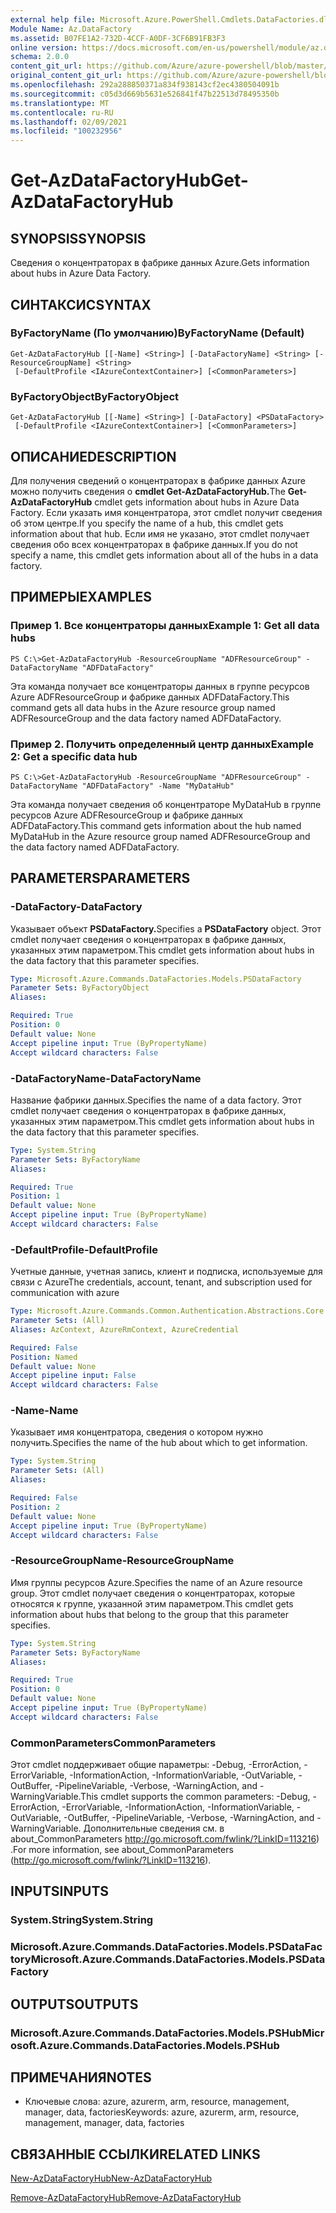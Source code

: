 ```yaml
---
external help file: Microsoft.Azure.PowerShell.Cmdlets.DataFactories.dll-Help.xml
Module Name: Az.DataFactory
ms.assetid: B07FE1A2-732D-4CCF-A0DF-3CF6B91FB3F3
online version: https://docs.microsoft.com/en-us/powershell/module/az.datafactory/get-azdatafactoryhub
schema: 2.0.0
content_git_url: https://github.com/Azure/azure-powershell/blob/master/src/DataFactory/DataFactoryV2/help/Get-AzDataFactoryHub.md
original_content_git_url: https://github.com/Azure/azure-powershell/blob/master/src/DataFactory/DataFactoryV2/help/Get-AzDataFactoryHub.md
ms.openlocfilehash: 292a288850371a834f938143cf2ec4380504091b
ms.sourcegitcommit: c05d3d669b5631e526841f47b22513d78495350b
ms.translationtype: MT
ms.contentlocale: ru-RU
ms.lasthandoff: 02/09/2021
ms.locfileid: "100232956"
---
```

# <span data-ttu-id="39a1b-101">Get-AzDataFactoryHub</span><span class="sxs-lookup"><span data-stu-id="39a1b-101">Get-AzDataFactoryHub</span></span>

## <span data-ttu-id="39a1b-102">SYNOPSIS</span><span class="sxs-lookup"><span data-stu-id="39a1b-102">SYNOPSIS</span></span>
<span data-ttu-id="39a1b-103">Сведения о концентраторах в фабрике данных Azure.</span><span class="sxs-lookup"><span data-stu-id="39a1b-103">Gets information about hubs in Azure Data Factory.</span></span>

## <span data-ttu-id="39a1b-104">СИНТАКСИС</span><span class="sxs-lookup"><span data-stu-id="39a1b-104">SYNTAX</span></span>

### <span data-ttu-id="39a1b-105">ByFactoryName (По умолчанию)</span><span class="sxs-lookup"><span data-stu-id="39a1b-105">ByFactoryName (Default)</span></span>
```
Get-AzDataFactoryHub [[-Name] <String>] [-DataFactoryName] <String> [-ResourceGroupName] <String>
 [-DefaultProfile <IAzureContextContainer>] [<CommonParameters>]
```

### <span data-ttu-id="39a1b-106">ByFactoryObject</span><span class="sxs-lookup"><span data-stu-id="39a1b-106">ByFactoryObject</span></span>
```
Get-AzDataFactoryHub [[-Name] <String>] [-DataFactory] <PSDataFactory>
 [-DefaultProfile <IAzureContextContainer>] [<CommonParameters>]
```

## <span data-ttu-id="39a1b-107">ОПИСАНИЕ</span><span class="sxs-lookup"><span data-stu-id="39a1b-107">DESCRIPTION</span></span>
<span data-ttu-id="39a1b-108">Для получения сведений о концентраторах в фабрике данных Azure можно получить сведения о **cmdlet Get-AzDataFactoryHub.**</span><span class="sxs-lookup"><span data-stu-id="39a1b-108">The **Get-AzDataFactoryHub** cmdlet gets information about hubs in Azure Data Factory.</span></span>
<span data-ttu-id="39a1b-109">Если указать имя концентратора, этот cmdlet получит сведения об этом центре.</span><span class="sxs-lookup"><span data-stu-id="39a1b-109">If you specify the name of a hub, this cmdlet gets information about that hub.</span></span>
<span data-ttu-id="39a1b-110">Если имя не указано, этот cmdlet получает сведения обо всех концентраторах в фабрике данных.</span><span class="sxs-lookup"><span data-stu-id="39a1b-110">If you do not specify a name, this cmdlet gets information about all of the hubs in a data factory.</span></span>

## <span data-ttu-id="39a1b-111">ПРИМЕРЫ</span><span class="sxs-lookup"><span data-stu-id="39a1b-111">EXAMPLES</span></span>

### <span data-ttu-id="39a1b-112">Пример 1. Все концентраторы данных</span><span class="sxs-lookup"><span data-stu-id="39a1b-112">Example 1: Get all data hubs</span></span>
```
PS C:\>Get-AzDataFactoryHub -ResourceGroupName "ADFResourceGroup" -DataFactoryName "ADFDataFactory"
```

<span data-ttu-id="39a1b-113">Эта команда получает все концентраторы данных в группе ресурсов Azure ADFResourceGroup и фабрике данных ADFDataFactory.</span><span class="sxs-lookup"><span data-stu-id="39a1b-113">This command gets all data hubs in the Azure resource group named ADFResourceGroup and the data factory named ADFDataFactory.</span></span>

### <span data-ttu-id="39a1b-114">Пример 2. Получить определенный центр данных</span><span class="sxs-lookup"><span data-stu-id="39a1b-114">Example 2: Get a specific data hub</span></span>
```
PS C:\>Get-AzDataFactoryHub -ResourceGroupName "ADFResourceGroup" -DataFactoryName "ADFDataFactory" -Name "MyDataHub"
```

<span data-ttu-id="39a1b-115">Эта команда получает сведения об концентраторе MyDataHub в группе ресурсов Azure ADFResourceGroup и фабрике данных ADFDataFactory.</span><span class="sxs-lookup"><span data-stu-id="39a1b-115">This command gets information about the hub named MyDataHub in the Azure resource group named ADFResourceGroup and the data factory named ADFDataFactory.</span></span>

## <span data-ttu-id="39a1b-116">PARAMETERS</span><span class="sxs-lookup"><span data-stu-id="39a1b-116">PARAMETERS</span></span>

### <span data-ttu-id="39a1b-117">-DataFactory</span><span class="sxs-lookup"><span data-stu-id="39a1b-117">-DataFactory</span></span>
<span data-ttu-id="39a1b-118">Указывает объект **PSDataFactory.**</span><span class="sxs-lookup"><span data-stu-id="39a1b-118">Specifies a **PSDataFactory** object.</span></span>
<span data-ttu-id="39a1b-119">Этот cmdlet получает сведения о концентраторах в фабрике данных, указанных этим параметром.</span><span class="sxs-lookup"><span data-stu-id="39a1b-119">This cmdlet gets information about hubs in the data factory that this parameter specifies.</span></span>

```yaml
Type: Microsoft.Azure.Commands.DataFactories.Models.PSDataFactory
Parameter Sets: ByFactoryObject
Aliases:

Required: True
Position: 0
Default value: None
Accept pipeline input: True (ByPropertyName)
Accept wildcard characters: False
```

### <span data-ttu-id="39a1b-120">-DataFactoryName</span><span class="sxs-lookup"><span data-stu-id="39a1b-120">-DataFactoryName</span></span>
<span data-ttu-id="39a1b-121">Название фабрики данных.</span><span class="sxs-lookup"><span data-stu-id="39a1b-121">Specifies the name of a data factory.</span></span>
<span data-ttu-id="39a1b-122">Этот cmdlet получает сведения о концентраторах в фабрике данных, указанных этим параметром.</span><span class="sxs-lookup"><span data-stu-id="39a1b-122">This cmdlet gets information about hubs in the data factory that this parameter specifies.</span></span>

```yaml
Type: System.String
Parameter Sets: ByFactoryName
Aliases:

Required: True
Position: 1
Default value: None
Accept pipeline input: True (ByPropertyName)
Accept wildcard characters: False
```

### <span data-ttu-id="39a1b-123">-DefaultProfile</span><span class="sxs-lookup"><span data-stu-id="39a1b-123">-DefaultProfile</span></span>
<span data-ttu-id="39a1b-124">Учетные данные, учетная запись, клиент и подписка, используемые для связи с Azure</span><span class="sxs-lookup"><span data-stu-id="39a1b-124">The credentials, account, tenant, and subscription used for communication with azure</span></span>

```yaml
Type: Microsoft.Azure.Commands.Common.Authentication.Abstractions.Core.IAzureContextContainer
Parameter Sets: (All)
Aliases: AzContext, AzureRmContext, AzureCredential

Required: False
Position: Named
Default value: None
Accept pipeline input: False
Accept wildcard characters: False
```

### <span data-ttu-id="39a1b-125">-Name</span><span class="sxs-lookup"><span data-stu-id="39a1b-125">-Name</span></span>
<span data-ttu-id="39a1b-126">Указывает имя концентратора, сведения о котором нужно получить.</span><span class="sxs-lookup"><span data-stu-id="39a1b-126">Specifies the name of the hub about which to get information.</span></span>

```yaml
Type: System.String
Parameter Sets: (All)
Aliases:

Required: False
Position: 2
Default value: None
Accept pipeline input: True (ByPropertyName)
Accept wildcard characters: False
```

### <span data-ttu-id="39a1b-127">-ResourceGroupName</span><span class="sxs-lookup"><span data-stu-id="39a1b-127">-ResourceGroupName</span></span>
<span data-ttu-id="39a1b-128">Имя группы ресурсов Azure.</span><span class="sxs-lookup"><span data-stu-id="39a1b-128">Specifies the name of an Azure resource group.</span></span>
<span data-ttu-id="39a1b-129">Этот cmdlet получает сведения о концентраторах, которые относятся к группе, указанной этим параметром.</span><span class="sxs-lookup"><span data-stu-id="39a1b-129">This cmdlet gets information about hubs that belong to the group that this parameter specifies.</span></span>

```yaml
Type: System.String
Parameter Sets: ByFactoryName
Aliases:

Required: True
Position: 0
Default value: None
Accept pipeline input: True (ByPropertyName)
Accept wildcard characters: False
```

### <span data-ttu-id="39a1b-130">CommonParameters</span><span class="sxs-lookup"><span data-stu-id="39a1b-130">CommonParameters</span></span>
<span data-ttu-id="39a1b-131">Этот cmdlet поддерживает общие параметры: -Debug, -ErrorAction, -ErrorVariable, -InformationAction, -InformationVariable, -OutVariable, -OutBuffer, -PipelineVariable, -Verbose, -WarningAction, and -WarningVariable.</span><span class="sxs-lookup"><span data-stu-id="39a1b-131">This cmdlet supports the common parameters: -Debug, -ErrorAction, -ErrorVariable, -InformationAction, -InformationVariable, -OutVariable, -OutBuffer, -PipelineVariable, -Verbose, -WarningAction, and -WarningVariable.</span></span> <span data-ttu-id="39a1b-132">Дополнительные сведения см. в about_CommonParameters http://go.microsoft.com/fwlink/?LinkID=113216) .</span><span class="sxs-lookup"><span data-stu-id="39a1b-132">For more information, see about_CommonParameters (http://go.microsoft.com/fwlink/?LinkID=113216).</span></span>

## <span data-ttu-id="39a1b-133">INPUTS</span><span class="sxs-lookup"><span data-stu-id="39a1b-133">INPUTS</span></span>

### <span data-ttu-id="39a1b-134">System.String</span><span class="sxs-lookup"><span data-stu-id="39a1b-134">System.String</span></span>

### <span data-ttu-id="39a1b-135">Microsoft.Azure.Commands.DataFactories.Models.PSDataFactory</span><span class="sxs-lookup"><span data-stu-id="39a1b-135">Microsoft.Azure.Commands.DataFactories.Models.PSDataFactory</span></span>

## <span data-ttu-id="39a1b-136">OUTPUTS</span><span class="sxs-lookup"><span data-stu-id="39a1b-136">OUTPUTS</span></span>

### <span data-ttu-id="39a1b-137">Microsoft.Azure.Commands.DataFactories.Models.PSHub</span><span class="sxs-lookup"><span data-stu-id="39a1b-137">Microsoft.Azure.Commands.DataFactories.Models.PSHub</span></span>

## <span data-ttu-id="39a1b-138">ПРИМЕЧАНИЯ</span><span class="sxs-lookup"><span data-stu-id="39a1b-138">NOTES</span></span>
* <span data-ttu-id="39a1b-139">Ключевые слова: azure, azurerm, arm, resource, management, manager, data, factories</span><span class="sxs-lookup"><span data-stu-id="39a1b-139">Keywords: azure, azurerm, arm, resource, management, manager, data, factories</span></span>

## <span data-ttu-id="39a1b-140">СВЯЗАННЫЕ ССЫЛКИ</span><span class="sxs-lookup"><span data-stu-id="39a1b-140">RELATED LINKS</span></span>

[<span data-ttu-id="39a1b-141">New-AzDataFactoryHub</span><span class="sxs-lookup"><span data-stu-id="39a1b-141">New-AzDataFactoryHub</span></span>](./New-AzDataFactoryHub.md)

[<span data-ttu-id="39a1b-142">Remove-AzDataFactoryHub</span><span class="sxs-lookup"><span data-stu-id="39a1b-142">Remove-AzDataFactoryHub</span></span>](./Remove-AzDataFactoryHub.md)


